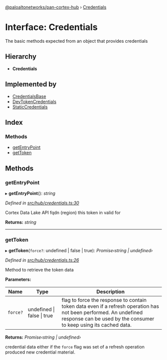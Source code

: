 [@paloaltonetworks/pan-cortex-hub](../README.md) › [Credentials](credentials.md)

# Interface: Credentials

The basic methods expected from an object that provides credentials

## Hierarchy

* **Credentials**

## Implemented by

* [CredentialsBase](../classes/credentialsbase.md)
* [DevTokenCredentials](../classes/devtokencredentials.md)
* [StaticCredentials](../classes/staticcredentials.md)

## Index

### Methods

* [getEntryPoint](credentials.md#getentrypoint)
* [getToken](credentials.md#gettoken)

## Methods

###  getEntryPoint

▸ **getEntryPoint**(): *string*

*Defined in [src/hub/credentials.ts:30](https://github.com/xhoms/pan-cortex-hub-nodejs/blob/bb3819c/src/hub/credentials.ts#L30)*

Cortex Data Lake API fqdn (region) this token in valid for

**Returns:** *string*

___

###  getToken

▸ **getToken**(`force?`: undefined | false | true): *Promise‹string | undefined›*

*Defined in [src/hub/credentials.ts:26](https://github.com/xhoms/pan-cortex-hub-nodejs/blob/bb3819c/src/hub/credentials.ts#L26)*

Method to retrieve the token data

**Parameters:**

Name | Type | Description |
------ | ------ | ------ |
`force?` | undefined &#124; false &#124; true | flag to force the response to contain token data even if a refresh operation has not been performed. An undefined response can be used by the consumer to keep using its cached data. |

**Returns:** *Promise‹string | undefined›*

credential data either if the `force` flag was set of a refresh
operation produced new credential material.

